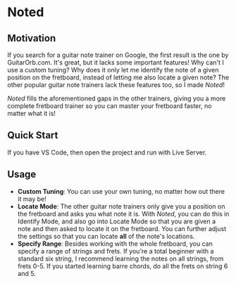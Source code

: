 # Noted

## Motivation
If you search for a guitar note trainer on Google, the first result is the one by GuitarOrb.com. It's great, but it lacks some important features!
Why can't I use a custom tuning? Why does it only let me identify the note of a given position on the fretboard, instead of letting me also locate a given note? 
The other popular guitar note trainers lack these features too, so I made *Noted*!

*Noted* fills the aforementioned gaps in the other trainers, giving you a more complete fretboard trainer so you can master your fretboard faster, no matter what it is!

## Quick Start
If you have VS Code, then open the project and run with Live Server.

## Usage
- **Custom Tuning**: You can use your own tuning, no matter how out there it may be!
- **Locate Mode**: The other guitar note trainers only give you a position on the fretboard and asks you what note it is. 
With *Noted*, you can do this in Identify Mode, and also go into Locate Mode so that you are given a note and then asked to locate it on the fretboard.
You can further adjust the settings so that you can locate **all** of the note's locations.
- **Specify Range**: Besides working with the whole fretboard, you can specify a range of strings and frets. 
If you're a total beginner with a standard six string, I recommend learning the notes on all strings, from frets 0-5. 
If you started learning barre chords, do all the frets on string 6 and 5.
